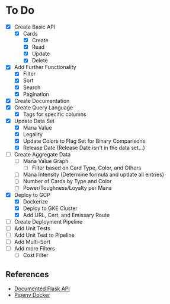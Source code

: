 # To Do

- [X] Create Basic API 
  - [X] Cards
    - [X] Create
    - [X] Read
    - [X] Update
    - [X] Delete
- [X] Add Further Functionality
  - [X] Filter
  - [X] Sort
  - [X] Search
  - [X] Pagination
- [X] Create Documentation
- [X] Create Query Language
  - [X] Tags for specific columns
- [X] Update Data Set
  - [x] Mana Value
  - [X] Legality
  - [X] Update Colors to Flag Set for Binary Comparisons
  - [X] Release Date (Release Date isn't in the data set...)
- [ ] Create Aggregate Data
  - [ ] Mana Value Graph
    - [ ] Filter based on Card Type, Color, and Others
  - [ ] Mana Intensity (Determine formula and update all entries)
  - [ ] Number of Cards by Type and Color
  - [ ] Power/Toughness/Loyalty per Mana
- [X] Deploy to GCP
  - [X] Dockerize
  - [X] Deploy to GKE Cluster
  - [X] Add URL, Cert, and Emissary Route
- [ ] Create Deployment Pipeline
- [ ] Add Unit Tests
- [ ] Add Unit Test to Pipeline
- [ ] Add Multi-Sort
- [ ] Add more Filters
  - [ ] Cost Filter

## References

- [Documented Flask API](https://www.imaginarycloud.com/blog/flask-python/)
- [Pipenv Docker](https://sourcery.ai/blog/python-docker/)
